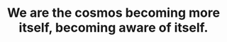 ---
title: We are the cosmos becoming more itself, becoming aware of itself.
tags: non-dual TMWT
star: true
order: 2
---